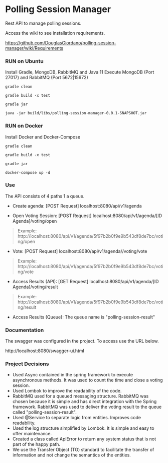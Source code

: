 # Polling Session Manager
Rest API to manage polling sessions.

Access the wiki to see installation requirements.

https://github.com/DouglasGiordano/polling-session-manager/wiki/Requirements

### RUN on Ubuntu
Install Gradle, MongoDB, RabbitMQ and Java 11
Execute MongoDB (Port 27017) and RabbitMQ (Port 5672|15672)

`gradle clean`

`gradle build -x test`

`gradle jar`

`java -jar build/libs/polling-session-manager-0.0.1-SNAPSHOT.jar`


### RUN on Docker
Install Docker and Docker-Compose

`gradle clean`

`gradle build -x test`

`gradle jar`

`docker-compose up -d`

### Use
The API consists of 4 paths 1 a queue.

- Create agenda: [POST Request] localhost:8080/api/v1/agenda

- Open Voting Session: [POST Request] localhost:8080/api/v1/agenda/[ID Agenda]/voting/open
  
> Example: http://localhost:8080/api/v1/agenda/5f97b2b0f9e9b543df8de7bc/voting/open

- Vote: [POST Request] localhost:8080/api/v1/agenda/<ID Agenda>/voting/vote
  
> Example: http://localhost:8080/api/v1/agenda/5f97b2b0f9e9b543df8de7bc/voting/vote

- Access Results (API): [GET Request] localhost:8080/api/v1/agenda/[ID Agenda]/voting/result
  
> Example: http://localhost:8080/api/v1/agenda/5f97b2b0f9e9b543df8de7bc/voting/result
  
- Access Results (Queue): The queue name is "polling-session-result"

### Documentation
The swagger was configured in the project. To access use the URL below.

http://localhost:8080/swagger-ui.html

### Project Decisions 
- Used Async contained in the spring framework to execute asynchronous methods. It was used to count the time and close a voting session.
- Used Lombok to improve the readability of the code.
- RabbitMQ used for a queued messaging structure. RabbitMQ was chosen because it is simple and has direct integration with the Spring framework. RabbitMQ was used to deliver the voting result to the queue called "polling-session-result".
- Used @Service to separate logic from entities. Improves code readability.
- Used the log structure simplified by Lombok. It is simple and easy to offer maintenance.
- Created a class called ApiError to return any system status that is not part of the happy path.
- We use the Transfer Object (TO) standard to facilitate the transfer of information and not change the semantics of the entities.
